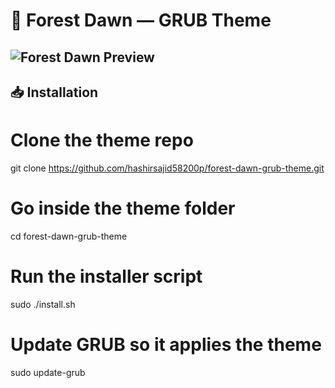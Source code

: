 # 🌌 Forest Dawn — GRUB Theme

![Forest Dawn Preview](preview.jpg)
---

## 📥 Installation
# Clone the theme repo
git clone https://github.com/hashirsajid58200p/forest-dawn-grub-theme.git

# Go inside the theme folder
cd forest-dawn-grub-theme

# Run the installer script
sudo ./install.sh

# Update GRUB so it applies the theme
sudo update-grub
